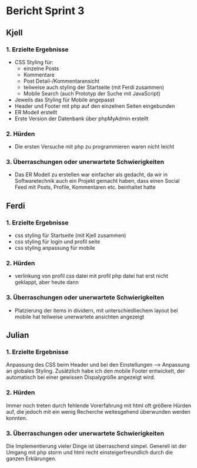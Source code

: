 # Bericht Sprint 3

## Kjell

### 1. Erzielte Ergebnisse

- CSS Styling für:
    - einzelne Posts
    - Kommentare
    - Post Detail-/Kommentaransicht
    - teilweise auch styling der Startseite (mit Ferdi zusammen)
    - Mobile Search (auch Prototyp der Suche mit JavaScript)
- Jeweils das Styling für Mobile angepasst
- Header und Footer mit php auf den einzelnen Seiten eingebunden
- ER Modell erstellt
- Erste Version der Datenbank über phpMyAdmin erstellt

### 2. Hürden

- Die ersten Versuche mit php zu programmieren waren nicht leicht

### 3. Überraschungen oder unerwartete Schwierigkeiten

- Das ER Modell zu erstellen war einfacher als gedacht, da wir in Softwaretechnik auch ein Projekt gemacht haben, dass einen Social Feed mit Posts, Profile, Kommentaren etc. beinhaltet hatte

## Ferdi

### 1. Erzielte Ergebnisse

- css styling für Startseite (mit Kjell zusammen)
- css styling für login und profil seite
- css styling anpassung für mobile

### 2. Hürden

- verlinkung von profil css datei mit profil php datei hat erst nicht geklappt, aber heute dann

### 3. Überraschungen oder unerwartete Schwierigkeiten

- Platzierung der items in dividern, mit unterschiedliechem layout bei mobile hat teilweise unerwartete ansichten angezeigt


## Julian

### 1. Erzielte Ergebnisse

Anpassung des CSS beim Header und bei den Einstellungen --> Anpassung an globales Styling. Zusätzlich habe ich den mobile Footer entwickelt, der automatisch bei einer gewissen Dispalygröße angezeigt wird.

### 2. Hürden

Immer noch treten durch fehlende Vorerfahrung mit html oft größere Hürden auf, die jedoch mit ein wenig Recherche weitesgehend überwunden werden konnten. 

### 3. Überraschungen oder unerwartete Schwierigkeiten
Die Implementierung vieler Dinge ist überraschend simpel. Generell ist der Umgang mit php storm und html recht einsteigerfreundlich durch die ganzen Erklärungen.



